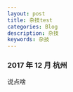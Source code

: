 ```yaml
---
layout: post
title: 杂技test
categories: Blog
description: 杂技
keywords: 杂技
---
```


### 2017 年 12 月 杭州
说点啥
